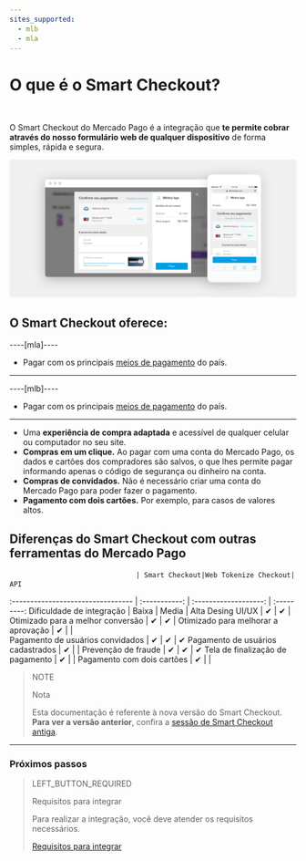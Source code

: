 ```yaml
---
sites_supported:
  - mlb
  - mla
---
```


# O que é o Smart Checkout?
<br/>

O Smart Checkout do Mercado Pago é a integração que **te permite cobrar através do nosso formulário web de qualquer dispositivo** de forma simples, rápida e segura.

![Basic-Checkout](/images/web-payment-checkout/cho-introduction-br.png)


## O Smart Checkout oferece:

----[mla]----
* Pagar com os principais  <a href="https://www.mercadopago.com.ar/ayuda/medios-de-pago-cuotas-promociones_264" target="_blank"> meios de pagamento</a> do país.
------------
----[mlb]----
* Pagar com os principais  <a href="https://www.mercadopago.com.br/ajuda/meios-de-pagamento-parcelamento_265" target="_blank"> meios de pagamento</a> do país.
------------
* Uma **experiência de compra adaptada** e acessível de qualquer celular ou computador no seu site.
* **Compras em um clique.** Ao pagar com uma conta do Mercado Pago, os dados e cartões dos compradores são salvos, o que lhes permite pagar informando apenas o código de segurança ou dinheiro na conta.
* **Compras de convidados.** Não é necessário criar uma conta do Mercado Pago para poder fazer o pagamento.
* **Pagamento com dois cartões.** Por exemplo, para casos de valores altos.	 


## Diferenças do Smart Checkout com outras ferramentas do Mercado Pago

                                   | Smart Checkout|Web Tokenize Checkout|      API
:---------------------------------  | :-----------: | :-------------------: | :---------:
Dificuldade de integração 			  	     |    Baixa    |       Media         |     Alta
Desing UI/UX 							  	           |      ✔      |         ✔           |
Otimizado para a melhor conversão	     |      ✔      |         ✔           |
Otimizado para melhorar a aprovação     |      ✔      |                     |  
Pagamento de usuários convidados    	   |      ✔      |         ✔           |      ✔
Pagamento de usuários cadastrados        |      ✔      |                     |
Prevenção de fraude               	     |      ✔      |         ✔           |      ✔
Tela de finalização de pagamento 		     |      ✔      |                     |
Pagamento com dois cartões		           |      ✔      |                     |

> NOTE
>
> Nota
>
> Esta documentação é referente à nova versão do Smart Checkout. **Para ver a versão anterior**, confira a [sessão de Smart Checkout antiga](https://www.mercadopago.com.br/developers/pt/guides/payments/web-payment-checkout/v1/introduction/).


---

### Próximos passos

> LEFT_BUTTON_REQUIRED
>
> Requisitos para integrar
>
> Para realizar a integração, você deve atender os requisitos necessários.
>
> [Requisitos para integrar](https://www.mercadopago.com.br/developers/pt/guides/payments/web-payment-checkout/previous-requirements/)
>
